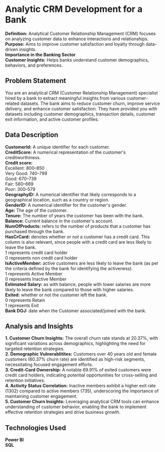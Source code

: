 # Analytic CRM Development for a Bank
**Definition:** Analytical Customer Relationship Management (CRM) focuses on analyzing customer data to enhance interactions and relationships. <br />
**Purpose:** Aims to improve customer satisfaction and loyalty through data-driven insights. <br />
**Importance in the Banking Sector** <br />
**Customer Insights:** Helps banks understand customer demographics, behaviors, and preferences.

## Problem Statement 
You are an analytical CRM (Customer Relationship Management) specialist hired by a bank to extract meaningful insights from various customer-related datasets. The bank aims to reduce customer churn, improve service delivery, and enhance customer satisfaction. They have provided you with datasets including customer demographics, transaction details, customer exit information, and active customer profiles.

## Data Description
**CustomerId:** A unique identifier for each customer. <br />
**CreditScore:** A numerical representation of the customer's creditworthiness. <br />
**Credit score:**  <br />
    Excellent: 800–850 <br />
    Very Good: 740–799 <br />
    Good: 670–739 <br />
    Fair: 580–669 <br />
    Poor: 300–579 <br />
**GeographyID:** A numerical identifier that likely corresponds to a geographical location, such as a country or region. <br />
**GenderID:** A numerical identifier for the customer's gender. <br />
**Age:** The age of the customer. <br />
**Tenure:** The number of years the customer has been with the bank. <br />
**Balance:** Current balance in the customer's account. <br />
**NumOfProducts:** refers to the number of products that a customer has purchased through the bank. <br />
**HasCrCard:** denotes whether or not a customer has a credit card. This column is also relevant, since people with a credit card are less likely to leave the bank. <br />
    1 represents credit card holder <br />
    0 represents non credit card holder <br />
**IsActiveMember:** active customers are less likely to leave the bank (as per the criteria defined by the bank for identifying the activeness). <br />
    1 represents Active Member <br />
    0 represents Inactive Member <br />
**Estimated Salary:** as with balance, people with lower salaries are more likely to leave the bank compared to those with higher salaries. <br />
**Exited:** whether or not the customer left the bank. <br />
    0 represents Retain <br /> 
    1 represents Exit <br />
**Bank DOJ:** date when the Customer associated/joined  with the bank. <br />

## Analysis and Insights
**1. Customer Churn Insights:** The overall churn rate stands at 20.37%, with significant variations across demographics, highlighting the need for targeted retention strategies. <br />
**2. Demographic Vulnerablitites:** Customers over 40 years old and female customers (60.37% churn rate) are identified as high-risk segments, necessitating focused engagement efforts. <br />
**3. Credit-Card Ownership:** A notable 69.91% of exited customers were credit card holders, indicating potential opportunities for cross-selling and retention initiatives. <br />
**4. Activity Status Correlation:** Inactive members exhibit a higher exit rate (1302) compared to active members (735), underscoring the importance of maintaining customer engagement. <br />
**5. Customer Churn Insights:** Leveraging analytical CRM tools can enhance understanding of customer behavior, enabling the bank to implement effective retention strategies and drive business growth. <br />

## Technologies Used
**Power BI <br />
SQL**
